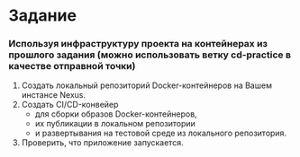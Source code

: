 # Задание
### Используя инфраструктуру проекта на контейнерах из прошлого задания (можно использовать ветку cd-practice в качестве отправной точки)
1. Создать локальный репозиторий Docker-контейнеров на Вашем инстансе Nexus.
2. Создать CI/CD-конвейер
    * для сборки образов Docker-контейнеров,
    * их публикации в локальном репозитории
    * и развертывания на тестовой среде из локального репозитория.
3. Проверить, что приложение запускается.